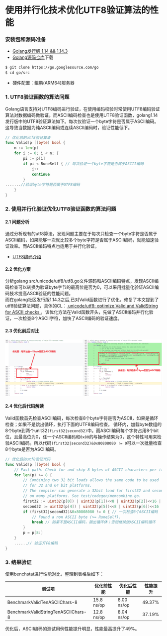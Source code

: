 # 使用并行化技术优化UTF8验证算法的性能
### 安装包和源码准备
- [Golang发行版 1.14 && 1.14.3](https://golang.org/dl/)
- [Golang源码仓库](https://go.googlesource.com/go)下载
```bash
$ git clone https://go.googlesource.com/go
$ cd go/src
```
- 硬件配置：鲲鹏(ARM64)服务器

### 1. UTF8验证函数的算法问题
Golang语言支持对UTF8编码进行验证，在使用编码校验时常使用UTF8编码验证算法对数据编码做验证。而ASCII编码检查也是使用UTF8验证函数，golang1.14发行版中的UTF8验证算法如下。每次仅验证一个byte字符是否属于ASCII编码。这导致当数据为纯ASCII编码或连续ASCII编码时，验证性能低下。
```go 
// 优化前的utf8验证算法
func Valid(p []byte) bool {
	n := len(p)
	for i := 0; i < n; {
		pi := p[i]
		if pi < RuneSelf { // 每次验证一个byte字符是否属于ASCII编码
			i++
			continue
		}
.......//验证byte字符是否属于UTF8编码
    }
}
```
### 2. 使用并行化验证优化UTF8验证函数的算法问题
#### 2.1 问题分析
通过分析现有的utf8算法，发现问题主要在于每次只检查一个byte字符是否属于ASCII编码，如果能够一次就比较多个byte字符是否属于ASCII编码，就能加速验证效率。而ASCII编码特点也适用于并行化验证。
- [UTF8编码介绍](https://zh.wikipedia.org/wiki/UTF-8)
#### 2.2 优化方案
分析golang src/unicode/utf8/utf8.go文件源码和ASCII编码特点，发现ASCII编码检查可以转换为验证byte字节的最高位是否为0，可以采用批量化验证ASCII编码技术提高ASCII验证的性能问题。  
而在golang社区发行版1.14.3之后,已对Valid函数进行了优化，修复了本文提到了utf8验证算法问题，具体的CL：[ unicode/utf8: optimize Valid and ValidString for ASCII checks ](https://go-review.googlesource.com/c/go/+/228823)，该优化方法在Valid函数开头，先做了ASCII编码并行化验证，一次检查8个ASCII字符，加快了ASCII编码的验证速度。
#### 2.3 优化前后对比
![image](images/cl-228823-optCompare.PNG)
#### 2.4 优化后代码解读
Valid函数首先检查ASCII编码，每次检查8个byte字符是否为ASCII，如果是循环检查；如果不是跳出循环，执行下面的UTF8编码检查。
循环内，加载byte数组的8个byte到两个unit32`(first32|second32)`中。而ASCII编码每个字符占用8个bit位，且最高位为0，任一个ASCII编码和`0x80`的与操作结果为0，这个特性可用来检验ASCII编码。所以代码`(first32|second32)&0x80808080 != 0`可以一次批量检查8个byte是否为ASCII编码。
```go
// 优化后的utf8验证代码
func Valid(p []byte) bool {
	// Fast path. Check for and skip 8 bytes of ASCII characters per iteration.
	for len(p) >= 8 {
		// Combining two 32 bit loads allows the same code to be used
		// for 32 and 64 bit platforms.
		// The compiler can generate a 32bit load for first32 and second32
		// on many platforms. See test/codegen/memcombine.go.
		first32 := uint32(p[0]) | uint32(p[1])<<8 | uint32(p[2])<<16 | uint32(p[3])<<24
		second32 := uint32(p[4]) | uint32(p[5])<<8 | uint32(p[6])<<16 | uint32(p[7])<<24
		if (first32|second32)&0x80808080 != 0 { // 一次检查8个ASCII编码
			// Found a non ASCII byte (>= RuneSelf).
			break // 如果不是ASCII编码，跳出循环体；否则继续做ASCII编码循环
		}
		p = p[8:]
	}
	......// 验证UTF8编码
}
```
### 3. 结果验证
使用benchstat进行性能对比，整理到表格后如下： 

测试项|优化前性能|优化后性能|性能提升
---|---|---|---
BenchmarkValidTenASCIIChars-8 | 15.8 ns/op | 8.00 ns/op | 49.37%
BenchmarkValidStringTenASCIIChars-8 | 12.8 ns/op | 8.04 ns/op | 37.19%

优化后，ASCII编码的测试用例性能提升明显，性能最高提升了49%。
   

